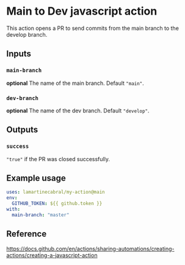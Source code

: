 # Main to Dev javascript action

This action opens a PR to send commits from the main branch to the develop branch.

## Inputs

### `main-branch`

**optional** The name of the main branch. Default `"main"`.

### `dev-branch`

**optional** The name of the dev branch. Default `"develop"`.

## Outputs

### `success`

`"true"` if the PR was closed successfully.

## Example usage

```yaml
uses: lamartinecabral/my-action@main
env:
  GITHUB_TOKEN: ${{ github.token }}
with:
  main-branch: "master"
```

## Reference

https://docs.github.com/en/actions/sharing-automations/creating-actions/creating-a-javascript-action
